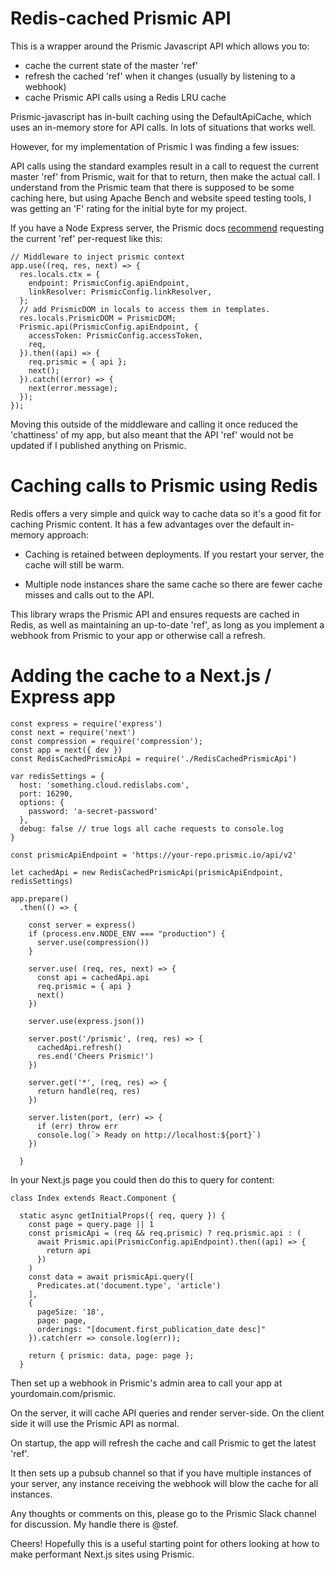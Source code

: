 # Redis-cached Prismic API

This is a wrapper around the Prismic Javascript API which allows you to:

* cache the current state of the master 'ref'
* refresh the cached 'ref' when it changes (usually by listening to a webhook)
* cache Prismic API calls using a Redis LRU cache

Prismic-javascript has in-built caching using the DefaultApiCache, which uses an in-memory store for API calls. In lots of situations that works well.

However, for my implementation of Prismic I was finding a few issues:

API calls using the standard examples result in a call to request the current master 'ref' from Prismic, wait for that to return, then make the actual call. I understand from the Prismic team that there is supposed to be some caching here, but using Apache Bench and website speed testing tools, I was getting an 'F' rating for the initial byte for my project.

If you have a Node Express server, the Prismic docs [recommend](https://github.com/prismicio/nodejs-sdk/blob/master/app.js) requesting the current 'ref' per-request like this:

    // Middleware to inject prismic context
    app.use((req, res, next) => {
      res.locals.ctx = {
        endpoint: PrismicConfig.apiEndpoint,
        linkResolver: PrismicConfig.linkResolver,
      };
      // add PrismicDOM in locals to access them in templates.
      res.locals.PrismicDOM = PrismicDOM;
      Prismic.api(PrismicConfig.apiEndpoint, {
        accessToken: PrismicConfig.accessToken,
        req,
      }).then((api) => {
        req.prismic = { api };
        next();
      }).catch((error) => {
        next(error.message);
      });
    });

Moving this outside of the middleware and calling it once reduced the 'chattiness' of my app, but also meant that the API 'ref' would not be updated if I published anything on Prismic.

# Caching calls to Prismic using Redis

Redis offers a very simple and quick way to cache data so it's a good fit for caching Prismic content. It has a few advantages over the default in-memory approach:

* Caching is retained between deployments. If you restart your server, the cache will still be warm.

* Multiple node instances share the same cache so there are fewer cache misses and calls out to the API.

This library wraps the Prismic API and ensures requests are cached in Redis, as well as maintaining an up-to-date 'ref', as long as you implement a webhook from Prismic to your app or otherwise call a refresh.

# Adding the cache to a Next.js / Express app

    const express = require('express')
    const next = require('next')
    const compression = require('compression');
    const app = next({ dev })
    const RedisCachedPrismicApi = require('./RedisCachedPrismicApi')

    var redisSettings = {
      host: 'something.cloud.redislabs.com',
      port: 16290,
      options: {
        password: 'a-secret-password'
      },
      debug: false // true logs all cache requests to console.log
    }

    const prismicApiEndpoint = 'https://your-repo.prismic.io/api/v2'

    let cachedApi = new RedisCachedPrismicApi(prismicApiEndpoint, redisSettings)

    app.prepare()
      .then(() => {
        
        const server = express()
        if (process.env.NODE_ENV === "production") {
          server.use(compression())
        }

        server.use( (req, res, next) => {
          const api = cachedApi.api
          req.prismic = { api }
          next()
        })

        server.use(express.json())

        server.post('/prismic', (req, res) => {     
          cachedApi.refresh()
          res.end('Cheers Prismic!')
        })

        server.get('*', (req, res) => {
          return handle(req, res)
        })

        server.listen(port, (err) => {
          if (err) throw err
          console.log(`> Ready on http://localhost:${port}`)
        })

      }

In your Next.js page you could then do this to query for content:

    class Index extends React.Component {

      static async getInitialProps({ req, query }) {
        const page = query.page || 1
        const prismicApi = (req && req.prismic) ? req.prismic.api : (
          await Prismic.api(PrismicConfig.apiEndpoint).then((api) => {
            return api
          })
        )
        const data = await prismicApi.query([ 
          Predicates.at('document.type', 'article')
        ],
        { 
          pageSize: '18', 
          page: page,
          orderings: "[document.first_publication_date desc]"
        }).catch(err => console.log(err));

        return { prismic: data, page: page };
      }

Then set up a webhook in Prismic's admin area to call your app at yourdomain.com/prismic.

On the server, it will cache API queries and render server-side. On the client side it will use the Prismic API as normal.

On startup, the app will refresh the cache and call Prismic to get the latest 'ref'. 

It then sets up a pubsub channel so that if you have multiple instances of your server, any instance receiving the webhook will blow the cache for all instances.

Any thoughts or comments on this, please go to the Prismic Slack channel for discussion. My handle there is @stef.

Cheers! Hopefully this is a useful starting point for others looking at how to make performant Next.js sites using Prismic.



